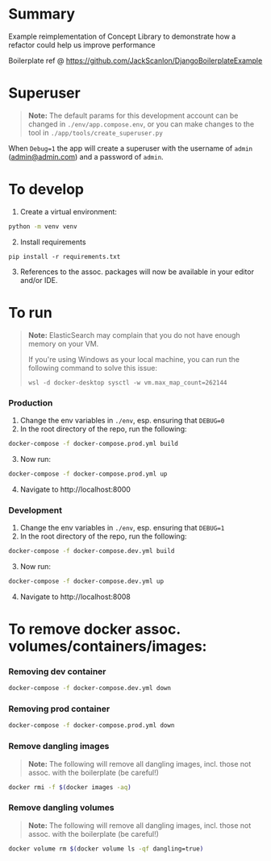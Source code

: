 # Summary
Example reimplementation of Concept Library to demonstrate how a refactor could help us improve performance

Boilerplate ref @ https://github.com/JackScanlon/DjangoBoilerplateExample

# Superuser
> **Note:** The default params for this development account can be changed in ```./env/app.compose.env```, or you can make changes to the tool in ```./app/tools/create_superuser.py```

When ```Debug=1``` the app will create a superuser with the username of `admin` (admin@admin.com) and a password of `admin`.

# To develop
1. Create a virtual environment:
```sh
python -m venv venv
```
2. Install requirements
```pip
pip install -r requirements.txt
```
3. References to the assoc. packages will now be available in your editor and/or IDE.

# To run

> **Note:** ElasticSearch may complain that you do not have enough memory on your VM.
>
> If you're using Windows as your local machine, you can run the following command to solve this issue:
> ```
> wsl -d docker-desktop sysctl -w vm.max_map_count=262144
> ```

### Production
1. Change the env variables in ```./env```, esp. ensuring that ```DEBUG=0```
2. In the root directory of the repo, run the following:
```sh
docker-compose -f docker-compose.prod.yml build
```
3. Now run:
```sh
docker-compose -f docker-compose.prod.yml up
```
4. Navigate to http://localhost:8000

### Development
1. Change the env variables in ```./env```, esp. ensuring that ```DEBUG=1```
2. In the root directory of the repo, run the following:
```sh
docker-compose -f docker-compose.dev.yml build
```
3. Now run:
```sh
docker-compose -f docker-compose.dev.yml up
```
4. Navigate to http://localhost:8008

# To remove docker assoc. volumes/containers/images:

### Removing dev container
```sh
docker-compose -f docker-compose.dev.yml down
```

### Removing prod container
```sh
docker-compose -f docker-compose.prod.yml down
```

### Remove dangling images

> **Note:** The following will remove all dangling images, incl. those not assoc. with the boilerplate (be careful!)

```sh
docker rmi -f $(docker images -aq)
```

### Remove dangling volumes

> **Note:** The following will remove all dangling images, incl. those not assoc. with the boilerplate (be careful!)

```sh
docker volume rm $(docker volume ls -qf dangling=true)
```
